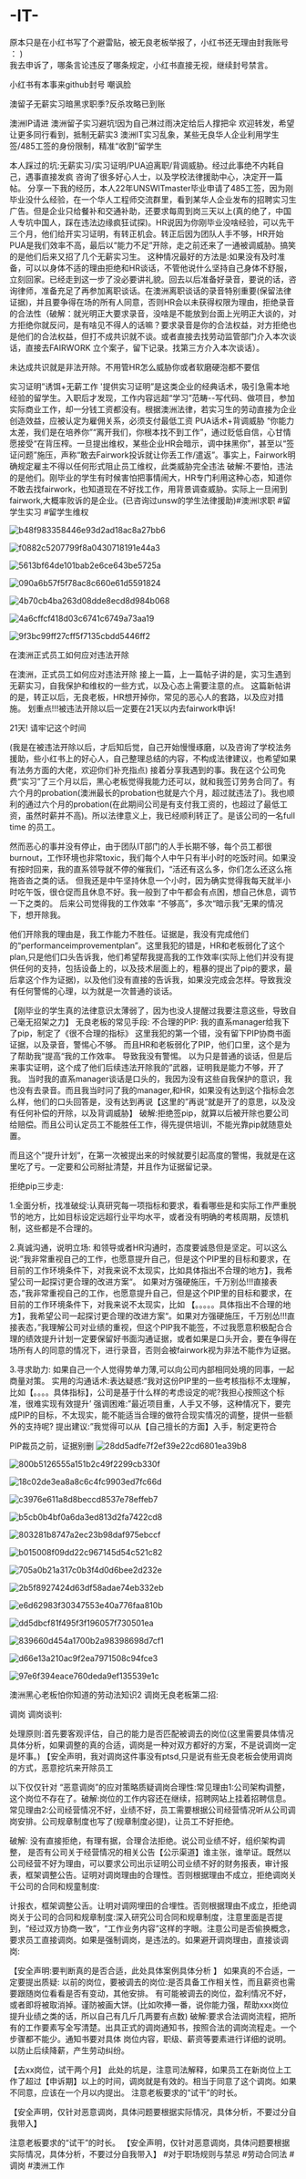# -IT-
原本只是在小红书写了个避雷贴，被无良老板举报了，小红书还无理由封我账号 ： )  
我去申诉了，哪条言论违反了哪条规定，小红书直接无视，继续封号禁言。 

小红书有本事来github封号 嘲讽脸


澳留子无薪实习暗黑求职季?反杀攻略已到账

澳洲IP请进
澳洲留子实习避坑!因为自己淋过雨决定给后人撑把伞
欢迎转发，希望让更多同行看到，抵制无薪实3
澳洲IT实习乱象，某些无良华人企业利用学生签/485工签的身份限制，精准“收割”留学生


本人踩过的坑:无薪实习/实习证明/PUA迫离职/背调威胁。经过此事绝不内耗自己，遇事直接发疯
咨询了很多好心人士，以及学校法律援助中心，决定开一篇帖。
分享一下我的经历，本人22年UNSWITmaster毕业申请了485工签，因为刚毕业没什么经验，在一个华人工程师交流群里，看到某华人企业发布的招聘实习生广告。但是企业只给餐补和交通补助，还要求每周到岗三天以上(真的绝了，中国人专坑中国人，踩在违法边缘疯狂试探)。HR说因为你刚毕业没啥经验，可以先干三个月，他们给开实习证明，有转正机会。转正后因为团队人手不够，HR开始PUA是我们效率不高，最后以“能力不足”开除，走之前还来了一通被调威胁。搞笑的是他们后来又招了几个无薪实习生。
这种情况最好的方法是:如果没有及时准备，可以以身体不适的理由拒绝和HR谈话，不管他说什么坚持自己身体不舒服，立刻回家。已经走到这一步了没必要讲礼貌。回去以后准备好录音，要说的话，咨询律师，准备充足了再参加离职谈话。在澳洲离职谈话的录音特别重要(保留法律证据)，并且要争得在场的所有人同意，否则HR会以未获得权限为理由，拒绝录音的合法性（破解：就光明正大要求录音，没啥是不能放到台面上光明正大谈的，对方拒绝你就反问，是有啥见不得人的话嘛？要求录音是你的合法权益，对方拒绝也是他们的合法权益，但打不成共识就不谈。或者直接去找劳动监管部门介入本次谈话，直接去FAIRWORK 立个案子，留下记录。找第三方介入本次谈话）。

未达成共识就是非法开除。不用管HR怎么威胁你或者软磨硬泡都不要信

实习证明”诱饵+无薪工作
'提供实习证明”是这类企业的经典话术，吸引急需本地经验的留学生。入职后才发现，工作内容远超“学习”范畴--写代码、做项目，参加实际商业工作，却一分钱工资都没有。根据澳洲法律，若实习生的劳动直接为企业创造效益，应被认定为雇佣关系，必须支付最低工资
PUA话术+背调威胁
“你能力太差，我们是在培养你”“离开我们，你根本找不到工作”，通过贬低自信，心甘情愿接受“在背压榨。一旦提出维权，某些企业HR会暗示，调中抹黑你”，甚至以“签证问题”施压，声称“敢去Fairwork投诉就让你丢工作/遣返”。事实上，Fairwork明确规定雇主不得以任何形式阻止员工维权，此类威胁完全违法
破解:不要怕，违法的是他们。刚毕业的学生有时候害怕把事情闹大，HR专门利用这种心态，知道你不敢去找fairwork，也知道现在不好找工作，用背景调查威胁。实际上一旦闹到fairwork,大概率败诉的是企业。(已咨询过unsw的学生法律援助)#澳洲I求职 #留学生实习 #留学生维权

![b48f983358446e93d2ad18ac8a27bb6](https://github.com/user-attachments/assets/0800aa03-1822-477b-bf51-b4884b1dd0d7)

![f0882c5207799f8a0430718191e44a3](https://github.com/user-attachments/assets/c396b604-361b-4319-953a-3a963a871935)

![5613bf64de101bab2e6ce643be5725a](https://github.com/user-attachments/assets/5596b885-76ba-4d8e-817a-abf2a4b6e347)

![090a6b57f5f78ac8c660e61d5591824](https://github.com/user-attachments/assets/72f10dcc-14aa-4a58-b534-f101bcfa1817)

![4b70cb4ba263d08dde8ecd8d984b068](https://github.com/user-attachments/assets/ecb293e5-38e7-4cc5-9c95-be1025f18107)

![4a6cffcf418d03c6741c6749a73aa19](https://github.com/user-attachments/assets/92deb3b9-c0dd-446e-b5e9-bbf819c50f79)

![9f3bc99ff27cff5f7135cbdd5446ff2](https://github.com/user-attachments/assets/d280087b-76b6-434c-8245-608c631caf17)




在澳洲正式员工如何应对违法开除

在澳洲，正式员工如何应对违法开除
接上一篇，上一篇帖子讲的是，实习生遇到无薪实习，自我保护和维权的一些方式，以及心态上需要注意的点。
这篇新帖讲的是，转正以后，无良老板，HR想开掉你，常见的恶心人的套路，以及应对措施。
划重点!!!被违法开除以后一定要在21天以内去fairwork申诉!

21天! 请牢记这个时间

(我是在被违法开除以后，才后知后觉，自己开始慢慢琢磨，以及咨询了学校法务援助，些小红书上的好心人，自己整理总结的内容，不构成法律建议，也希望如果有法务方面的大佬，欢迎你们补充指点)
接着分享我遇到的事。我在这个公司免费“实习”了三个月以后，黑心老板觉得我能力还可以，就和我签订劳务合同了。有六个月的probation(澳洲最长的probation也就是六个月，超过就违法了)。我也顺利的通过六个月的probation(在此期间公司是有支付我工资的，也超过了最低工资，虽然时薪并不高)。所以法律意义上，我已经顺利转正了。是该公司的一名full time 的员工。

然而恶心的事并没有停止，由于团队IT部门的人手长期不够，每个员工都很burnout，工作环境也非常toxic，我们每个人中午只有半小时的吃饭时间。如果没有按时回来，我的直系领导就不停的催我们，“活还有这么多，你们怎么还这么拖拖沓沓之类的话。
但我还是中午坚持休息一个小时，因为确实觉得我每天就半小时吃午饭，很仓促而且休息不好。我一般到了中午都会有点困，想自己休息，调节一下之类的。
后来公司觉得我的工作效率 “不够高”，多次“暗示我”无果的情况下，想开除我。

他们开除我的理由是，我工作能力不胜任。证据是，我没有完成他们的“performanceimprovementplan”。这里我犯的错是，HR和老板弱化了这个plan,只是他们口头告诉我，他们希望帮我提高我的工作效率(实际上他们并没有提供任何的支持，包括设备上的，以及技术层面上的，粗暴的提出了pip的要求，最后拿这个作为证据)，以及他们没有直接的告诉我，如果没完成会怎样。导致我没有任何警惕的心理，以为就是一次普通的谈话。

【刚毕业的学生真的法律意识太薄弱了，因为也没人提醒过我要注意这些，导致自己毫无招架之力】
无良老板的常见手段:
不合理的PIP:
我的直系manager给我下了pip，制定了《很不合理的指标》
这里我犯的第一个错，没有留下PIP协商书面证据，以及录音，警惕心不够。
而且HR和老板弱化了PIP，他们口里，这个是为了帮助我”提高“我的工作效率。 导致我没有警惕。 以为只是普通的谈话，但是后来事实证明，这个成了他们后续违法开除我的”武器，证明我是能力不够，开了我。
当时我的直系manager谈话是口头的，我因为没有这些自我保护的意识，我也没有去录音。而且我当时问了我的manager,和HR，如果没有达到这个指标会怎么样，他们的口头回答是，没有达到再说【这里的”再说“就是开了的意思，以及没有任何补偿的开除，以及背调威胁】
破解:拒绝签pip，就算以后被开除也要公司给赔偿。而且公司认定员工不能胜任工作，得先提供培训，不能光靠pip就随意处置。

而且这个”提升计划“，在第一次被提出来的时候就要引起高度的警惕，我就是在这里吃了亏。一定要和公司掰扯清楚，并且作为证据留记录。

拒绝pip三步走:

1.全面分析，找准破绽:认真研究每一项指标和要求，看看哪些是和实际工作严重脱节的地方，比如目标设定远超行业平均水平，或者没有明确的考核周期，反馈机制，这些都是不合理的。

2.真诚沟通，说明立场: 和领导或者HR沟通时，态度要诚恳但是坚定。可以这么说:”我非常重视自己的工作，也愿意提升自己，但是这个PIP里的目标和要求，在目前的工作环境条件下，对我来说不太现实，比如具体指出不合理的地方】，我希望公司一起探讨更合理的改进方案“。 如果对方强硬施压，千万别怂!!!直接表态，”我非常重视自己的工作，也愿意提升自己，但是这个PIP里的目标和要求，在目前的工作环境条件下，对我来说不太现实，比如
【。。。。。具体指出不合理的地方】，我希望公司一起探讨更合理的改进方案“。如果对方强硬施压，千万别怂!!!直接表态，”我理解公司对业绩的重视，但这个PIP我不能签，不过我愿意积极配合合理的绩效提升计划一定要保留好书面沟通证据，或者如果是口头开会，要在争得在场所有人的同意的情况下，进行录音，否则会被fairwork视为非法不能作为证据。

3.寻求助力: 如果自己一个人觉得势单力薄,可以向公司内部相同处境的同事，一起商量对策。
实用的沟通话术:表达疑惑:“我对这份PIP里的一些考核指标不太理解，比如【。。。。具体指标】，公司是基于什么样的考虑设定的呢?我担心按照这个标准，很难实现有效提升’
强调困难:”最近项目重，人手又不够，这种情况下，要完成PIP的目标，不太现实，能不能适当合理的做符合现实情况的调整，提供一些额外的支持呢?
提出建议:”我觉得可以从【自己擅长的方面】入手，制定更符合



PIP裁员之前，证据别删
![28dd5adfe7f2ef39e22cd6801ea39b8](https://github.com/user-attachments/assets/bbc8eb6c-99b1-4b68-b983-36be8eb7dbf1)

![800b5126555a151b2c49f2299cb330f](https://github.com/user-attachments/assets/3a42f7bd-62db-47f6-9188-6315ef16744c)

![18c02de3ea8a8c6c4fc9903ed7fc66d](https://github.com/user-attachments/assets/9e17b8b9-fd0b-4ffa-a96d-4b9aeb84cb86)

![c3976e611a8d8beccd8537e78effeb7](https://github.com/user-attachments/assets/53c45e87-6cdf-43f5-b1f1-586276aee781)

![b5cb0b4bf0a6da3ed813d2fa7422cd8](https://github.com/user-attachments/assets/53a04bb2-4a8a-493e-ad31-cb46f823155f)

![803281b8747a2ec23b98daf975ebccf](https://github.com/user-attachments/assets/54690bf7-3d04-4770-8b72-bf62c55437c7)

![b015008f09dd22c967145d54c521c82](https://github.com/user-attachments/assets/7cd026b9-6340-4f31-a429-c3bad0ecc78d)

![705a0b21a317c0b3f4d0d6bee2d232e](https://github.com/user-attachments/assets/14d6285a-5480-4583-adae-aa5fb33cf135)

![2b5f8927424d63df58adae74eb332eb](https://github.com/user-attachments/assets/2c2e44f4-5f78-4089-98ec-808f852d8699)

![e6d62983f30347553e40a776faa810b](https://github.com/user-attachments/assets/b3722596-88bb-4496-aea0-a3bf3154fbcb)

![dd5dbcf81f495f3f196057f730501ea](https://github.com/user-attachments/assets/4cf6a9c5-d5d4-4e52-8272-c642da9ea092)

![839660d454a1700b2a98398698d7cf1](https://github.com/user-attachments/assets/9ea6f7f4-3c0a-46f3-a92d-c7fd6e093ed3)

![d66e13a210ac9f2ea7971508c94fce3](https://github.com/user-attachments/assets/12bf68c9-1149-4d80-a886-652e31dc95bd)

![97e6f394eace760deda9ef135539e1c](https://github.com/user-attachments/assets/9d0cd90f-43dd-4347-9e62-08715bad1dc4)




澳洲黑心老板怕你知道的劳动法知识2 调岗无良老板第二招:

调岗
调岗谈判:

处理原则:首先要客观评估，自己的能力是否匹配被调去的岗位(这里需要具体情况具体分析，如果调整的真的合适，调岗是一种对双方都好的方案，不是说调岗一定是坏事。)
【安全声明，我对调岗这件事没有ptsd,只是说有些无良老板会使用调岗的方式，恶意挖坑来开除员工

以下仅仅针对 “恶意调岗”的应对策略质疑调岗合理性:常见理由1:公司架构调整，这个岗位不存在了。破解:岗位的工作内容还在继续，招聘网站上挂着招聘信息。
常见理由2:公司经营情况不好，业绩不好，员工需要根据公司经营情况听从公司调岗安排。公司规章制度也写了(规章制度必提)，让员工不好拒绝。

破解:
没有直接拒绝，有理有据，合理合法拒绝。说公司业绩不好，组织架构调整，
是否有公司关于经营情况的相关公告【公示渠道】谁主张，谁举证。既然以公司经营不好为理由，可以要求公司出示证明公司业绩不好的财务报表，审计报表，框架调整公告。证明对调岗理由的合理性。否则根据理由不成立，拒绝调岗关干公司的合同和规童制度:

计报衣，框架调整公舌。让明对调网埋田的合埋性。否则根据理由不成立，拒绝调岗关于公司的合同和规章制度:深入研究公司合同和规章制度，注意里面是否提到，“经过双方协商一致”，“工作业务内容”这样的字眼。注意公司是否偷换概念，要求员工直接调岗。如果是强制调岗，是违法的。如果避开调岗理由，直接谈调岗:

【安全声明:要判断真的是否合适，此处具体案例具体分析 】
如果真的不合适，一定要提出质疑:
以前的岗位，要被调去的岗位:是否具备工作相关性，而且薪资也需要跟随岗位看看是否有变动，其他安排。
有可能被调去的岗位，盈利情况不好，或者即将被取消掉。谨防被画大饼。(比如吹捧一番，说你能力强，帮助xxx岗位提升业绩之类的话，所以自己有几斤几两要有点数)
破解:要求合法调岗流程，把所有的工作要素写全写清楚。出具正式的调岗通知书，按照合法的调岗流程走。一个步骤都不能少。通知书要对具体 岗位内容，职级、薪资等要素进行详细的说明。以防止后续降薪，产生劳动纠纷。

【去xx岗位，试干两个月】
此处的坑是，注意司法解释，如果员工在新岗位上工作了超过【申诉期】以上的时间，调岗就是有效的。相当于同意了这个调岗。如果不同意，应该在一个月以内提出。
注意老板要求的“试干”的时长。

【安全声明，仅针对恶意调岗，具体问题要根据实际情况，具体分析，不要过分自我带入】

注意老板要求的“试干”的时长。
【安全声明，仅针对恶意调岗，具体问题要根据实际情况，具体分析，不要过分自我带入】
#对于职场规则与禁忌 #劳动合同法 #调岗 #澳洲工作



